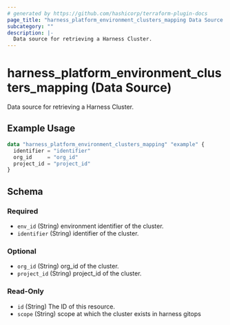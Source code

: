 ```yaml
---
# generated by https://github.com/hashicorp/terraform-plugin-docs
page_title: "harness_platform_environment_clusters_mapping Data Source - terraform-provider-harness"
subcategory: ""
description: |-
  Data source for retrieving a Harness Cluster.
---
```


# harness_platform_environment_clusters_mapping (Data Source)

Data source for retrieving a Harness Cluster.

## Example Usage

```terraform
data "harness_platform_environment_clusters_mapping" "example" {
  identifier = "identifier"
  org_id     = "org_id"
  project_id = "project_id"
}
```

<!-- schema generated by tfplugindocs -->
## Schema

### Required

- `env_id` (String) environment identifier of the cluster.
- `identifier` (String) identifier of the cluster.

### Optional

- `org_id` (String) org_id of the cluster.
- `project_id` (String) project_id of the cluster.

### Read-Only

- `id` (String) The ID of this resource.
- `scope` (String) scope at which the cluster exists in harness gitops


